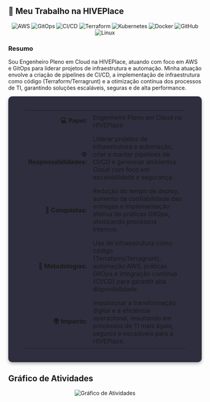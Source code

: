 ## 🚀 Meu Trabalho na HIVEPlace

<!-- Badges para destacar as principais tecnologias -->
<p align="center">
  <img src="https://img.shields.io/badge/AWS-232F3E?style=for-the-badge&logo=amazon-aws&logoColor=white" alt="AWS" />
  <img src="https://img.shields.io/badge/GitOps-000000?style=for-the-badge&logo=git&logoColor=white" alt="GitOps" />
  <img src="https://img.shields.io/badge/CI/CD-FF69B4?style=for-the-badge&logo=jenkins&logoColor=white" alt="CI/CD" />
  <img src="https://img.shields.io/badge/Terraform-7B42BC?style=for-the-badge&logo=terraform&logoColor=white" alt="Terraform" />
  <img src="https://img.shields.io/badge/Kubernetes-326CE5?style=for-the-badge&logo=kubernetes&logoColor=white" alt="Kubernetes" />
  <img src="https://img.shields.io/badge/Docker-2496ED?style=for-the-badge&logo=docker&logoColor=white" alt="Docker" />
  <img src="https://img.shields.io/badge/GitHub-181717?style=for-the-badge&logo=github&logoColor=white" alt="GitHub" />
  <img src="https://img.shields.io/badge/Linux-FCC624?style=for-the-badge&logo=linux&logoColor=black" alt="Linux" />
</p>

### Resumo

Sou Engenheiro Pleno em Cloud na HIVEPlace, atuando com foco em AWS e GitOps para liderar projetos de infraestrutura e automação. Minha atuação envolve a criação de pipelines de CI/CD, a implementação de infraestrutura como código (Terraform/Terragrunt) e a otimização contínua dos processos de TI, garantindo soluções escaláveis, seguras e de alta performance.

<div align="center" style="padding: 20px; background: #2e2e3e; border-radius: 10px; box-shadow: 0 4px 8px rgba(0, 0, 0, 0.3);">
  <table align="center" style="width: 90%; max-width: 800px;">
    <tr>
      <td style="padding: 8px; text-align: right;"><strong>💻 Papel:</strong></td>
      <td style="padding: 8px;">Engenheiro Pleno em Cloud na HIVEPlace</td>
    </tr>
    <tr>
      <td style="padding: 8px; text-align: right;"><strong>⚙️ Responsabilidades:</strong></td>
      <td style="padding: 8px;">Liderar projetos de infraestrutura e automação, criar e manter pipelines de CI/CD e gerenciar ambientes Cloud com foco em escalabilidade e segurança.</td>
    </tr>
    <tr>
      <td style="padding: 8px; text-align: right;"><strong>🚀 Conquistas:</strong></td>
      <td style="padding: 8px;">Redução do tempo de deploy, aumento da confiabilidade das entregas e implementação efetiva de práticas GitOps, otimizando processos internos.</td>
    </tr>
    <tr>
      <td style="padding: 8px; text-align: right;"><strong>🎯 Metodologias:</strong></td>
      <td style="padding: 8px;">Uso de infraestrutura como código (Terraform/Terragrunt), automação AWS, práticas GitOps e integração contínua (CI/CD) para garantir alta disponibilidade.</td>
    </tr>
    <tr>
      <td style="padding: 8px; text-align: right;"><strong>🌍 Impacto:</strong></td>
      <td style="padding: 8px;">Impulsionar a transformação digital e a eficiência operacional, resultando em processos de TI mais ágeis, seguros e escaláveis para a HIVEPlace.</td>
    </tr>
  </table>
</div>

## Gráfico de Atividades

<div align="center">
  <img src="atividade.png" alt="Gráfico de Atividades" style="max-width:100%;">
</div>
